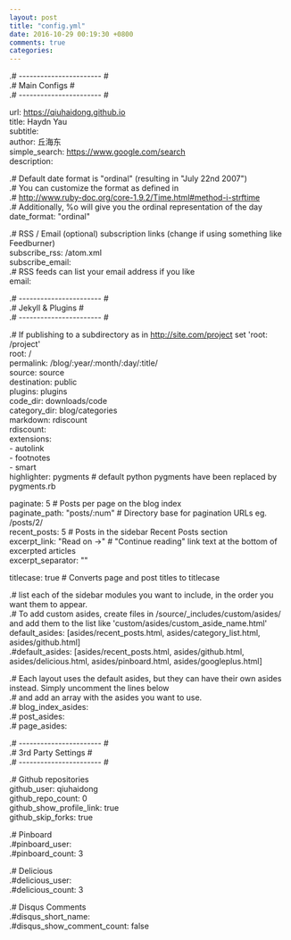 ```yaml
---
layout: post
title: "config.yml"
date: 2016-10-29 00:19:30 +0800
comments: true
categories: 
---
```

.# ----------------------- #  
.#      Main Configs       #  
.# ----------------------- #  

url: https://qiuhaidong.github.io  
title: Haydn Yau  
subtitle:  
author: 丘海东  
simple_search: https://www.google.com/search  
description:   

.# Default date format is "ordinal" (resulting in "July 22nd 2007")  
.# You can customize the format as defined in  
.# http://www.ruby-doc.org/core-1.9.2/Time.html#method-i-strftime  
.# Additionally, %o will give you the ordinal representation of the day  
date_format: "ordinal"  

.# RSS / Email (optional) subscription links (change if using something like Feedburner)  
subscribe_rss: /atom.xml  
subscribe_email:  
.# RSS feeds can list your email address if you like  
email:  

.# ----------------------- #  
.#    Jekyll & Plugins     #  
.# ----------------------- #  

.# If publishing to a subdirectory as in http://site.com/project set 'root: /project'  
root: /  
permalink: /blog/:year/:month/:day/:title/  
source: source  
destination: public  
plugins: plugins  
code_dir: downloads/code  
category_dir: blog/categories  
markdown: rdiscount  
rdiscount:  
  extensions:  
    - autolink  
    - footnotes  
    - smart  
highlighter: pygments # default python pygments have been replaced by pygments.rb  

paginate: 5                     # Posts per page on the blog index  
paginate_path: "posts/:num"     # Directory base for pagination URLs eg. /posts/2/  
recent_posts: 5               # Posts in the sidebar Recent Posts section  
excerpt_link: "Read on &rarr;"  # "Continue reading" link text at the bottom of excerpted articles  
excerpt_separator: "<!--more-->"  

titlecase: true       # Converts page and post titles to titlecase  

.# list each of the sidebar modules you want to include, in the order you want them to appear.  
.# To add custom asides, create files in /source/_includes/custom/asides/ and add them to the list like 'custom/asides/custom_aside_name.html'  
default_asides: [asides/recent_posts.html, asides/category_list.html, asides/github.html]  
.#default_asides: [asides/recent_posts.html, asides/github.html, asides/delicious.html, asides/pinboard.html, asides/googleplus.html]  

.# Each layout uses the default asides, but they can have their own asides instead. Simply uncomment the lines below  
.# and add an array with the asides you want to use.  
.# blog_index_asides:  
.# post_asides:  
.# page_asides:  

.# ----------------------- #  
.#   3rd Party Settings    #  
.# ----------------------- #  

.# Github repositories  
github_user: qiuhaidong  
github_repo_count: 0  
github_show_profile_link: true  
github_skip_forks: true  



.# Pinboard  
.#pinboard_user:  
.#pinboard_count: 3  

.# Delicious  
.#delicious_user:  
.#delicious_count: 3  

.# Disqus Comments  
.#disqus_short_name:  
.#disqus_show_comment_count: false  


